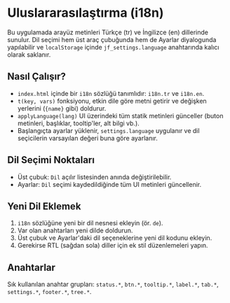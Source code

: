 # Uluslararasılaştırma (i18n)

Bu uygulamada arayüz metinleri Türkçe (tr) ve İngilizce (en) dillerinde sunulur. Dil seçimi hem üst araç çubuğunda hem de Ayarlar diyalogunda yapılabilir ve `localStorage` içinde `jf_settings.language` anahtarında kalıcı olarak saklanır.

## Nasıl Çalışır?

- `index.html` içinde bir `i18n` sözlüğü tanımlıdır: `i18n.tr` ve `i18n.en`.
- `t(key, vars)` fonksiyonu, etkin dile göre metni getirir ve değişken yerlerini (`{name}` gibi) doldurur.
- `applyLanguage(lang)` UI üzerindeki tüm statik metinleri günceller (buton metinleri, başlıklar, tooltip'ler, alt bilgi vb.).
- Başlangıçta ayarlar yüklenir, `settings.language` uygulanır ve dil seçicilerin varsayılan değeri buna göre ayarlanır.

## Dil Seçimi Noktaları

- Üst çubuk: `Dil` açılır listesinden anında değiştirilebilir.
- Ayarlar: `Dil` seçimi kaydedildiğinde tüm UI metinleri güncellenir.

## Yeni Dil Eklemek

1. `i18n` sözlüğüne yeni bir dil nesnesi ekleyin (ör. `de`).
2. Var olan anahtarları yeni dilde doldurun.
3. Üst çubuk ve Ayarlar'daki dil seçeneklerine yeni dil kodunu ekleyin.
4. Gerekirse RTL (sağdan sola) diller için ek stil düzenlemeleri yapın.

## Anahtarlar

Sık kullanılan anahtar grupları: `status.*`, `btn.*`, `tooltip.*`, `label.*`, `tab.*`, `settings.*`, `footer.*`, `tree.*`.


